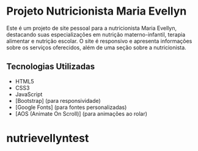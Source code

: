 # Projeto Nutricionista Maria Evellyn

Este é um projeto de site pessoal para a nutricionista Maria Evellyn, destacando suas especializações em nutrição materno-infantil, terapia alimentar e nutrição escolar. O site é responsivo e apresenta informações sobre os serviços oferecidos, além de uma seção sobre a nutricionista.

## Tecnologias Utilizadas

- HTML5
- CSS3
- JavaScript
- [Bootstrap] (para responsividade)
- [Google Fonts] (para fontes personalizadas)
- [AOS (Animate On Scroll)] (para animações ao rolar)
# nutrievellyntest
